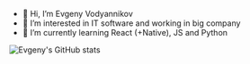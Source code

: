 - 👋 Hi, I’m Evgeny Vodyannikov
- 👀 I’m interested in IT software and working in big company
- 🌱 I’m currently learning React (+Native), JS and Python

![Evgeny's GitHub stats](https://github-readme-stats.vercel.app/api?username=evgenyvodyannikov&show_icons=true&count_private=true&theme=cobalt)

<!---
evgenyvodyannikov/evgenyvodyannikov is a ✨ special ✨ repository because its `README.md` (this file) appears on your GitHub profile.
You can click the Preview link to take a look at your changes.
--->
